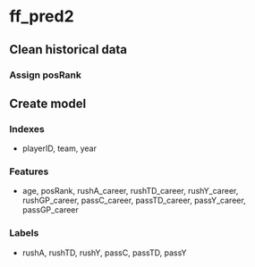 # ff_pred2

## Clean historical data

### Assign posRank

## Create model
### Indexes
- playerID, team, year

### Features
- age, posRank, rushA_career, rushTD_career, rushY_career, rushGP_career, passC_career, passTD_career, passY_career, passGP_career

### Labels
- rushA, rushTD, rushY, passC, passTD, passY

